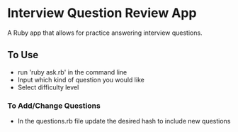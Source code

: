 # Interview Question Review App
A Ruby app that allows for practice answering interview questions.

## To Use
  - run 'ruby ask.rb' in the command line
  - Input which kind of question you would like
  - Select difficulty level

### To Add/Change Questions
  - In the questions.rb file update the desired hash to include new questions

